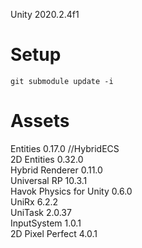 Unity 2020.2.4f1

# Setup
`git submodule update -i`

# Assets
Entities 0.17.0 //HybridECS  
2D Entities 0.32.0  
Hybrid Renderer 0.11.0  
Universal RP 10.3.1  
Havok Physics for Unity 0.6.0  
UniRx 6.2.2  
UniTask 2.0.37  
InputSystem 1.0.1  
2D Pixel Perfect 4.0.1  
